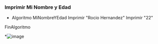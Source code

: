 ### Imprimir Mi Nombre y Edad
* Algoritmo MiNombreYEdad
	Imprimir "Rocio Hernandez"
	Imprimir "22"
	
FinAlgoritmo

*![image](https://github.com/RocioHernandez00/Pseudocodigo/assets/132408801/3b404ce0-cf5b-4467-8296-3f7447c8b6fb)

